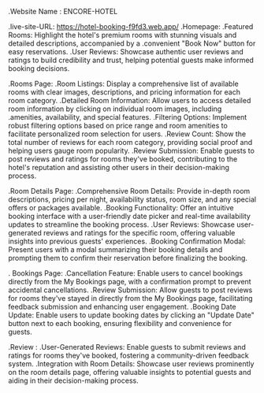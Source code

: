 .Website Name : ENCORE-HOTEL

.live-site-URL: https://hotel-booking-f9fd3.web.app/
.Homepage:
.Featured Rooms: Highlight the hotel's premium rooms with stunning visuals and detailed descriptions, accompanied by a .convenient "Book Now" button for easy reservations.
.User Reviews: Showcase authentic user reviews and ratings to build credibility and trust, helping potential guests make informed booking decisions.

.Rooms Page: 
.Room Listings: Display a comprehensive list of available rooms with clear images, descriptions, and pricing information for each room category.
.Detailed Room Information: Allow users to access detailed room information by clicking on individual room images, including .amenities, availability, and special features.
.Filtering Options: Implement robust filtering options based on price range and room amenities to facilitate personalized room selection for users.
.Review Count: Show the total number of reviews for each room category, providing social proof and helping users gauge room popularity.
.Review Submission: Enable guests to post reviews and ratings for rooms they've booked, contributing to the hotel's reputation and assisting other users in their decision-making process.

.Room Details Page: 
.Comprehensive Room Details: Provide in-depth room descriptions, pricing per night, availability status, room size, and any special offers or packages available.
.Booking Functionality: Offer an intuitive booking interface with a user-friendly date picker and real-time availability updates to streamline the booking process.
.User Reviews: Showcase user-generated reviews and ratings for the specific room, offering valuable insights into previous guests' experiences.
.Booking Confirmation Modal: Present users with a modal summarizing their booking details and prompting them to confirm their reservation before finalizing the booking.

. Bookings Page: 
.Cancellation Feature: Enable users to cancel bookings directly from the My Bookings page, with a confirmation prompt to prevent accidental cancellations.
.Review Submission: Allow guests to post reviews for rooms they've stayed in directly from the My Bookings page, facilitating feedback submission and enhancing user engagement.
.Booking Date Update: Enable users to update booking dates by clicking an "Update Date" button next to each booking, ensuring flexibility and convenience for guests.

.Review : 
.User-Generated Reviews: Enable guests to submit reviews and ratings for rooms they've booked, fostering a community-driven feedback system.
.Integration with Room Details: Showcase user reviews prominently on the room details page, offering valuable insights to potential guests and aiding in their decision-making process.